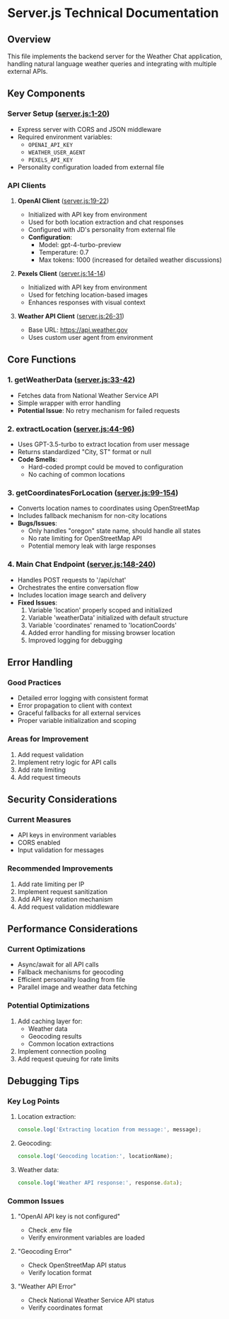 # Server.js Technical Documentation

## Overview
This file implements the backend server for the Weather Chat application, handling natural language weather queries and integrating with multiple external APIs.

## Key Components

### Server Setup ([server.js:1-20](./server.js#L1-20))
- Express server with CORS and JSON middleware
- Required environment variables:
  - `OPENAI_API_KEY`
  - `WEATHER_USER_AGENT`
  - `PEXELS_API_KEY`
- Personality configuration loaded from external file

### API Clients

1. **OpenAI Client** ([server.js:19-22](./server.js#L19-L22))
   - Initialized with API key from environment
   - Used for both location extraction and chat responses
   - Configured with JD's personality from external file
   - **Configuration**:
     - Model: gpt-4-turbo-preview
     - Temperature: 0.7
     - Max tokens: 1000 (increased for detailed weather discussions)

2. **Pexels Client** ([server.js:14-14](./server.js#L14-L14))
   - Initialized with API key from environment
   - Used for fetching location-based images
   - Enhances responses with visual context

3. **Weather API Client** ([server.js:26-31](./server.js#L26-L31))
   - Base URL: https://api.weather.gov
   - Uses custom user agent from environment

## Core Functions

### 1. getWeatherData ([server.js:33-42](./server.js#L33-L42))
- Fetches data from National Weather Service API
- Simple wrapper with error handling
- **Potential Issue**: No retry mechanism for failed requests

### 2. extractLocation ([server.js:44-96](./server.js#L44-L96))
- Uses GPT-3.5-turbo to extract location from user message
- Returns standardized "City, ST" format or null
- **Code Smells**:
  - Hard-coded prompt could be moved to configuration
  - No caching of common locations

### 3. getCoordinatesForLocation ([server.js:99-154](./server.js#L99-L154))
- Converts location names to coordinates using OpenStreetMap
- Includes fallback mechanism for non-city locations
- **Bugs/Issues**:
  - Only handles "oregon" state name, should handle all states
  - No rate limiting for OpenStreetMap API
  - Potential memory leak with large responses

### 4. Main Chat Endpoint ([server.js:148-240](./server.js#L148-240))
- Handles POST requests to '/api/chat'
- Orchestrates the entire conversation flow
- Includes location image search and delivery
- **Fixed Issues**:
  1. Variable 'location' properly scoped and initialized
  2. Variable 'weatherData' initialized with default structure
  3. Variable 'coordinates' renamed to 'locationCoords'
  4. Added error handling for missing browser location
  5. Improved logging for debugging

## Error Handling

### Good Practices
- Detailed error logging with consistent format
- Error propagation to client with context
- Graceful fallbacks for all external services
- Proper variable initialization and scoping

### Areas for Improvement
1. Add request validation
2. Implement retry logic for API calls
3. Add rate limiting
4. Add request timeouts

## Security Considerations

### Current Measures
- API keys in environment variables
- CORS enabled
- Input validation for messages

### Recommended Improvements
1. Add rate limiting per IP
2. Implement request sanitization
3. Add API key rotation mechanism
4. Add request validation middleware

## Performance Considerations

### Current Optimizations
- Async/await for all API calls
- Fallback mechanisms for geocoding
- Efficient personality loading from file
- Parallel image and weather data fetching

### Potential Optimizations
1. Add caching layer for:
   - Weather data
   - Geocoding results
   - Common location extractions
2. Implement connection pooling
3. Add request queuing for rate limits

## Debugging Tips

### Key Log Points
1. Location extraction:
   ```javascript
   console.log('Extracting location from message:', message);
   ```
2. Geocoding:
   ```javascript
   console.log('Geocoding location:', locationName);
   ```
3. Weather data:
   ```javascript
   console.log('Weather API response:', response.data);
   ```

### Common Issues
1. "OpenAI API key is not configured"
   - Check .env file
   - Verify environment variables are loaded

2. "Geocoding Error"
   - Check OpenStreetMap API status
   - Verify location format

3. "Weather API Error"
   - Check National Weather Service API status
   - Verify coordinates format
